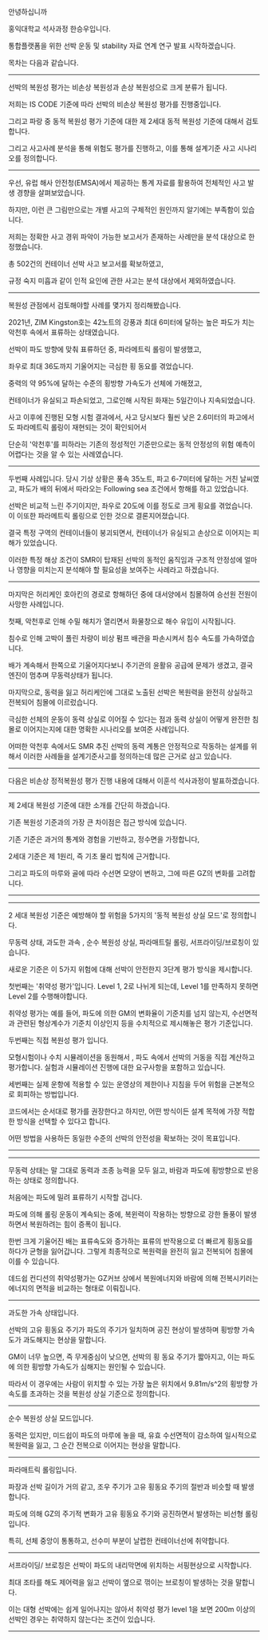 안녕하십니까 

홍익대학교 석사과정 한승우입니다.

통합플랫폼을 위한 선박 운동 및 stability 자료 연계 연구 발표 시작하겠습니다.

목차는 다음과 같습니다.

-----

선박의 복원성 평가는 비손상 복원성과 손상 복원성으로 크게 분류가 됩니다. 

저희는  IS CODE 기준에 따라 선박의 비손상 복원성 평가를 진행중입니다.

그리고 파랑 중 동적 복원성 평가 기준에 대한  제 2세대 동적 복원성 기준에 대해서 검토합니다.

그리고 사고사례 분석을 통해 위험도 평가를 진행하고, 이를 통해 설계기준 사고 시나리오를 정의합니다.

-----



우선, 유럽 해사 안전청(EMSA)에서 제공하는 통계 자료를 활용하여 전체적인 사고 발생 경향을 살펴보았습니다.

하지만, 이런 큰 그림만으로는 개별 사고의 구체적인 원인까지 알기에는 부족함이 있습니다. 

저희는 정확한 사고 경위 파악이 가능한 보고서가 존재하는 사례만을 분석 대상으로 한정했습니다.

총 502건의 컨테이너 선박 사고 보고서를 확보하였고, 

규정 숙지 미흡과 같이 인적 요인에 관한 사고는 분석 대상에서 제외하였습니다.

---

복원성 관점에서 검토해야할 사례를 몇가지 정리해봤습니다.

2021년, ZIM Kingston호는 42노트의 강풍과 최대 6미터에 달하는 높은 파도가 치는 
악천후 속에서 표류하는 상태였습니다.

선박이 파도 방향에 맞춰 표류하던 중, 파라메트릭 롤링이 발생했고, 

좌우로 최대 36도까지 기울어지는 극심한 횡 동요를 겪었습니다.

중력의 약 95%에 달하는 수준의 횡방향 가속도가 선체에 가해졌고,

컨테이너가 유실되고 파손되었고, 그로인해 시작된 화재는 5일간이나 지속되었습니다.

사고 이후에 진행된 모형 시험 결과에서, 
사고 당시보다 훨씬 낮은 2.6미터의 파고에서도 
파라메트릭 롤링이 재현되는 것이 확인되어서

단순히 '악천후'를 피하라는 기존의 정성적인 기준만으로는 
동적 안정성의 위험 예측이 어렵다는 것을 알 수 있는 사례였습니다.

---



두번째 사례입니다.
당시 기상 상황은 풍속 35노트, 파고 6-7미터에 달하는 거친 날씨였고,
파도가 배의 뒤에서 따라오는 Following sea 조건에서 항해를 하고 있었습니다.

선박은 비교적 느린 주기이지만, 좌우로 20도에 이를 정도로 크게 횡요를 겪었습니다.
이 이또한 파라메트릭 롤링으로 인한 것으로 결론지어졌습니다.

결국 특정 구역의 컨테이너들이 붕괴되면서, 컨테이너가 유실되고 손상으로 이어지는 피해가 있었습니다.

이러한 특정 해상 조건이 SMR이 탑재된 선박의 동적인 움직임과 구조적 안정성에 얼마나 영향을 미치는지 분석해야 할 필요성을 보여주는 사례라고 하겠습니다.

---


마지막은 허리케인 호아킨의 경로로 항해하던 중에 대서양에서 침몰하여  승선원 전원이 사망한 사례입니다.


첫째, 악천후로 인해 수밀 해치가 열리면서 화물창으로 해수 유입이 시작됩니다.

침수로 인해 고박이 풀린 차량이 비상 펌프 배관을 파손시켜서 침수 속도를 가속하였습니다.

배가 계속해서 한쪽으로 기울어지다보니 주기관의 윤활유 공급에 문제가 생겼고, 
결국 엔진이 멈추며  무동력상태가 됩니다.

마지막으로, 동력을 잃고 허리케인에 그대로 노출된 선박은 복원력을 완전히 상실하고 전복되어 침몰에 이르렀습니다.

극심한 선체의 운동이 동력 상실로 이어질 수 있다는 점과 
동력 상실이 어떻게 완전한 침몰로 이어지는지에 대한 명확한 시나리오를 보여준 사례입니다.

어떠한 악천후 속에서도 SMR 추진 선박의 동력 계통은 안정적으로 작동하는 설계를 위해서 이러한 사례들을 설계기준사고를 정의하는데 많은 근거로 삼고 있습니다.


---

다음은 비손상 정적복원성 평가 진행 내용에 대해서 이훈석 석사과정이 발표하겠습니다.

---






제 2세대 복원성 기준에 대한 소개를 간단히 하겠습니다.

기존 복원성 기준과의 가장 큰 차이점은 접근 방식에 있습니다.

기존 기준은 과거의 통계와 경험을 기반하고, 정수면을 가정합니다, 

2세대 기준은 제 1원리, 즉 기초 물리 법칙에 근거합니다.

그리고 파도의 마루와 골에 따라 수선면 모양이 변하고, 그에 따른 GZ의 변화를 고려합니다.

---
---


2 세대 복원성 기준은 예방해야 할 위험을 5가지의 '동적 복원성 상실 모드'로  정의합니다.

무동력 상태, 과도한 과속 , 순수 복원성 상실, 파라매트릴 롤링, 서프라이딩/브로칭이 있습니다.



새로운 기준은 이 5가지 위험에 대해 선박이 안전한지  3단계 평가 방식을 제시합니다.


첫번째는 '취약성 평가'입니다.
Level 1, 2로 나뉘게 되는데, Level 1를 만족하지 못하면 Level 2를 수행해야합니다.

취약성 평가는 예를 들어, 파도에 의한 GM의 변화율이 기준치를 넘지 않는지, 수선면적과 관련된 형상계수가 기준치 이상인지 등을 수치적으로 제시해놓은 평가 기준입니다.


두번째는 직접 복원성 평가 입니다.

모형시험이나 수치 시뮬레이션을 동원해서 , 파도 속에서 선박의 거동을 직접 계산하고 평가합니다. 실험과 시뮬레이션 진행에 대한 요구사항을 포함하고 있습니다.

세번째는 실제 운항에 적용할 수 있는 운영상의 제한이나 지침을 두어 위험을 근본적으로 회피하는 방법입니다.

코드에서는 순서대로 평가를 권장한다고 하지만, 
어떤 방식이든 설계 목적에 가장 적합한 방식을 선택할 수 있다고 합니다.

어떤 방법을 사용하든 동일한 수준의 선박의 안전성을 확보하는 것이 목표입니다.


---
-------------------------------

무동력 상태는 말 그대로 동력과 조종 능력을 모두 잃고, 바람과 파도에 횡방향으로 반응 하는 상태로 정의합니다.

처음에는 파도에 밀려 표류하기 시작할 겁니다.

파도에 의해 롤링 운동이 계속되는 중에, 복윈력이 작용하는 방향으로 강한 돌풍이 발생하면서 복원하려는 힘이 증폭이 됩니다.

한번 크게 기울어진 배는 표류속도와 증가하는 표류의 반작용으로 더 빠르게 횡동요를 하다가 균형을 잃어갑니다. 
그렇게 최종적으로 복원력을 완전히 잃고 전복되어 침몰에 이를 수 있습니다.

데드쉽 컨디션의 취약성평가는 GZ커브 상에서 복원에너지와 바람에 의해 전복시키러는 에너지의 면적을 비교하는 형태로 이뤄집니다.


-------------------------------

과도한 가속 상태입니다.

선박의 고유 횡동요 주기가 파도의 주기가 일치하며 공진 현상이 발생하며 횡방향 가속도가 과도해지는 현상을 말합니다.

GM이 너무 높으면, 즉 무게중심이 낮으면, 선박의 횡 동요 주기가 짧아지고, 이는 파도에 의한 횡방향 가속도가 심해지는 원인될 수 있습니다.

따라서 이 경우에는 사람이 위치할 수 있는 가장 높은 위치에서 9.81m/s^2의 횡방향 가속도를 초과하는 것을 복원성 상실 기준으로 정의합니다.

------------------------------

순수 복원성 상실 모드입니다.


동력은 있지만, 미드쉽이 파도의 마루에 놓을 때, 유효 수선면적이 감소하여 일시적으로 복원력을 잃고, 그 순간 전복으로 이어지는 현상을 말합니다.


----------------------------

파라매트릭 롤링입니다.

파장과 선박 길이가 거의 같고, 조우 주기가 고유 횡동요 주기의 절반과 비슷할 때 발생합니다. 

파도에 의해 GZ의 주기적 변화가 고유 횡동요 주기와 공진하면서 발생하는 비선형 롤링입니다.

특히, 선체 중앙이 통통하고, 선수미 부분이 날렵한 컨테이너선에 취약합니다.


-------------------------

서프라이딩/ 브로칭은 선박이 파도의 내리막면에 위치하는 서핑현상으로 시작합니다.

최대 조타를 해도 제어력을 잃고 선박이 옆으로 꺾이는 브로칭이 발생하는 것을 말합니다.

이는 대형 선박에는 쉽게 일어나지는 않아서 
취약성 평가 level 1을 보면 200m 이상의 선박인 경우는 취약하지 않는다는 조건이 있습니다.

-------------










